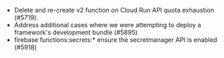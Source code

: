 - Delete and re-create v2 function on Cloud Run API quota exhaustion (#5719).
- Address additional cases where we were attempting to deploy a framework's development bundle (#5895)
- firebase functions:secrets:\* ensure the secretmanager API is enabled (#5918)
